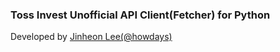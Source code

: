 ### Toss Invest Unofficial API Client(Fetcher) for Python

Developed by [Jinheon Lee(@howdays)](https://x.com/howdays1)